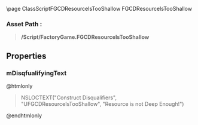 \page ClassScriptFGCDResourceIsTooShallow FGCDResourceIsTooShallow
### Asset Path :
<b><blockquote>/Script/FactoryGame.FGCDResourceIsTooShallow</blockquote></b>
## Properties

### mDisqfualifyingText
@htmlonly
<blockquote>NSLOCTEXT("Construct Disqualifiers", "UFGCDResourceIsTooShallow", "Resource is not Deep Enough!")</blockquote>
@endhtmlonly

